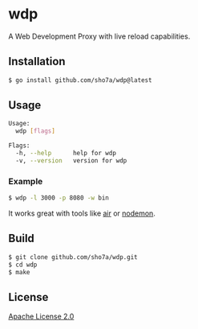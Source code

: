 # wdp

A Web Development Proxy with live reload capabilities.

## Installation

```bash
$ go install github.com/sho7a/wdp@latest
```

## Usage

```bash
Usage:
  wdp [flags]

Flags:
  -h, --help      help for wdp
  -v, --version   version for wdp
```

### Example

```bash
$ wdp -l 3000 -p 8080 -w bin
```

It works great with tools like [air](https://github.com/cosmtrek/air) or [nodemon](https://www.npmjs.com/package/nodemon).

## Build

```bash
$ git clone github.com/sho7a/wdp.git
$ cd wdp
$ make
```

## License

[Apache License 2.0](LICENSE)